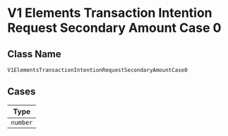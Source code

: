 
# V1 Elements Transaction Intention Request Secondary Amount Case 0

## Class Name

`V1ElementsTransactionIntentionRequestSecondaryAmountCase0`

## Cases

| Type |
|  --- |
| `number` |

